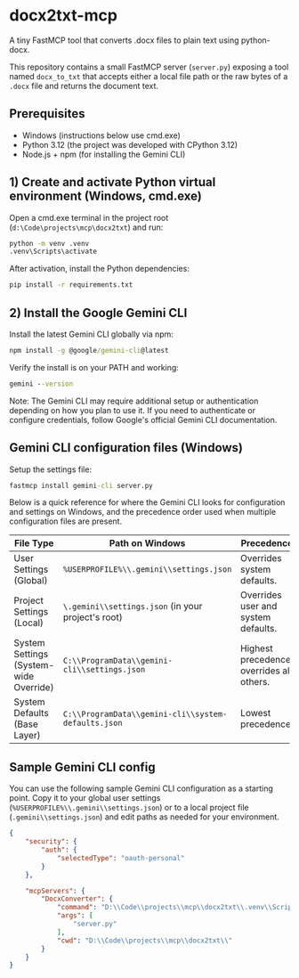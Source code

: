 # docx2txt-mcp

A tiny FastMCP tool that converts .docx files to plain text using python-docx.

This repository contains a small FastMCP server (`server.py`) exposing a tool named `docx_to_txt` that accepts either a local file path or the raw bytes of a `.docx` file and returns the document text.

## Prerequisites

- Windows (instructions below use cmd.exe)
- Python 3.12 (the project was developed with CPython 3.12)
- Node.js + npm (for installing the Gemini CLI)

## 1) Create and activate Python virtual environment (Windows, cmd.exe)

Open a cmd.exe terminal in the project root (`d:\Code\projects\mcp\docx2txt`) and run:

```cmd
python -m venv .venv
.venv\Scripts\activate
```

After activation, install the Python dependencies:

```cmd
pip install -r requirements.txt
```

## 2) Install the Google Gemini CLI

Install the latest Gemini CLI globally via npm:

```cmd
npm install -g @google/gemini-cli@latest
```

Verify the install is on your PATH and working:

```cmd
gemini --version

```

Note: The Gemini CLI may require additional setup or authentication depending on how you plan to use it. If you need to authenticate or configure credentials, follow Google's official Gemini CLI documentation.

## Gemini CLI configuration files (Windows)

Setup the settings file:

```cmd
fastmcp install gemini-cli server.py
```

Below is a quick reference for where the Gemini CLI looks for configuration and settings on Windows, and the precedence order used when multiple configuration files are present.

| File Type | Path on Windows | Precedence |
|---|---|---|
| User Settings (Global) | `%USERPROFILE%\\.gemini\\settings.json` | Overrides system defaults. |
| Project Settings (Local) | `\.gemini\\settings.json` (in your project's root) | Overrides user and system defaults. |
| System Settings (System-wide Override) | `C:\\ProgramData\\gemini-cli\\settings.json` | Highest precedence, overrides all others. |
| System Defaults (Base Layer) | `C:\\ProgramData\\gemini-cli\\system-defaults.json` | Lowest precedence. |

## Sample Gemini CLI config

You can use the following sample Gemini CLI configuration as a starting point. Copy it to your global user settings (`%USERPROFILE%\\.gemini\\settings.json`) or to a local project file (`.gemini\\settings.json`) and edit paths as needed for your environment.

```json
{
	"security": {
		"auth": {
			"selectedType": "oauth-personal"
		}
	},

	"mcpServers": {
		"DocxConverter": {
			"command": "D:\\Code\\projects\\mcp\\docx2txt\\.venv\\Scripts\\python.exe",
			"args": [
				"server.py"
			],
			"cwd": "D:\\Code\\projects\\mcp\\docx2txt\\"
		}
	}
}
```

